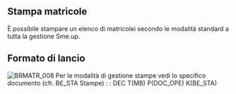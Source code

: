 ## Stampa matricole
È possibile stampare un elenco di matricolei secondo le modalità standard a tutta la gestione Sme.up.
## Formato di lancio
![BRMATR_008](http://localhost:3000/immagini/MBDOC_OGG-P_BRTM51/BRMATR_008.png)
Per le modalità di gestione stampe vedi lo specifico documento (cfr. B£_STA Stampe)
 :  : DEC T(MB) P(DOC_OPE) K(B£_STA)
